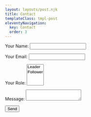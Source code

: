 ```yaml
---
layout: layouts/post.njk
title: Contact
templateClass: tmpl-post
eleventyNavigation:
  key: Contact
  order: 3
---
```


<div class="container md-5">
    <form name="contact" method="POST" data-netlify="true">
    <p>
        <label>Your Name: <input type="text" name="name" required /></label>   
    </p>
    <p>
        <label>Your Email: <input type="email" name="email" required /></label>
    </p>
    <p>
        <label>Your Role: <select name="role[]" multiple>
        <option value="leader">Leader</option>
        <option value="follower">Follower</option>
        </select></label>
    </p>
    <p>
        <label>Message: <textarea name="message"></textarea></label>
    </p>
    <p>
        <button type="submit">Send</button>
    </p>
    </form>
</div>